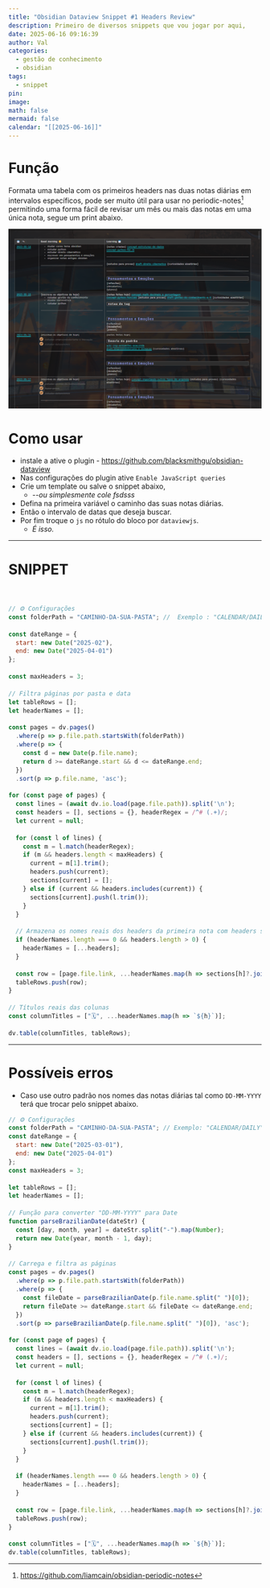 ```yaml
---
title: "Obsidian Dataview Snippet #1 Headers Review"
description: Primeiro de diversos snippets que vou jogar por aqui,
date: 2025-06-16 09:16:39
author: Val
categories:
  - gestão de conhecimento
  - obsidian
tags:
  - snippet
pin: 
image: 
math: false
mermaid: false
calendar: "[[2025-06-16]]"
---
```

# Função

Formata uma tabela com os primeiros headers nas duas notas diárias em intervalos específicos, pode ser muito útil para usar no periodic-notes[^2] permitindo uma forma fácil de revisar um mês ou mais das notas em uma única nota, segue um print abaixo.

<img src="/assets/img/snip-1.png" alt="é isso">


# Como usar

- instale a ative o plugin - <https://github.com/blacksmithgu/obsidian-dataview>
- Nas configurações do plugin ative `Enable JavaScript queries`
- Crie um template ou salve o snippet abaixo, 
	- *--ou simplesmente cole fsdsss*
- Defina na primeira variável o caminho das suas notas diárias.
- Então o intervalo de datas que deseja buscar.
- Por fim troque o `js` no rótulo do bloco por `dataviewjs`.
	- *É isso.*

---
# SNIPPET

```js


// ⚙️ Configurações
const folderPath = "CAMINHO-DA-SUA-PASTA"; //  Exemplo : "CALENDAR/DAILY"   

const dateRange = {
  start: new Date("2025-02"),
  end: new Date("2025-04-01")
};

const maxHeaders = 3;

// Filtra páginas por pasta e data
let tableRows = [];
let headerNames = []; 

const pages = dv.pages()
  .where(p => p.file.path.startsWith(folderPath))
  .where(p => {
    const d = new Date(p.file.name);
    return d >= dateRange.start && d <= dateRange.end;
  })
  .sort(p => p.file.name, 'asc');

for (const page of pages) {
  const lines = (await dv.io.load(page.file.path)).split('\n');
  const headers = [], sections = {}, headerRegex = /^# (.+)/;
  let current = null;

  for (const l of lines) {
    const m = l.match(headerRegex);
    if (m && headers.length < maxHeaders) {
      current = m[1].trim();
      headers.push(current);
      sections[current] = [];
    } else if (current && headers.includes(current)) {
      sections[current].push(l.trim());
    }
  }

  // Armazena os nomes reais dos headers da primeira nota com headers suficientes
  if (headerNames.length === 0 && headers.length > 0) {
    headerNames = [...headers];
  }

  const row = [page.file.link, ...headerNames.map(h => sections[h]?.join('\n') || "")];
  tableRows.push(row);
}

// Títulos reais das colunas
const columnTitles = ["🗓️", ...headerNames.map(h => `${h}`)];

dv.table(columnTitles, tableRows);

```

---


# Possíveis erros 

- Caso use outro padrão nos nomes das notas diárias tal como `DD-MM-YYYY` terá que trocar pelo snippet abaixo.


```js
// ⚙️ Configurações
const folderPath = "CAMINHO-DA-SUA-PASTA"; // Exemplo: "CALENDAR/DAILY"
const dateRange = {
  start: new Date("2025-03-01"),
  end: new Date("2025-04-01")
};
const maxHeaders = 3;

let tableRows = [];
let headerNames = [];

// Função para converter "DD-MM-YYYY" para Date
function parseBrazilianDate(dateStr) {
  const [day, month, year] = dateStr.split("-").map(Number);
  return new Date(year, month - 1, day);
}

// Carrega e filtra as páginas
const pages = dv.pages()
  .where(p => p.file.path.startsWith(folderPath))
  .where(p => {
    const fileDate = parseBrazilianDate(p.file.name.split(" ")[0]);
    return fileDate >= dateRange.start && fileDate <= dateRange.end;
  })
  .sort(p => parseBrazilianDate(p.file.name.split(" ")[0]), 'asc');

for (const page of pages) {
  const lines = (await dv.io.load(page.file.path)).split('\n');
  const headers = [], sections = {}, headerRegex = /^# (.+)/;
  let current = null;

  for (const l of lines) {
    const m = l.match(headerRegex);
    if (m && headers.length < maxHeaders) {
      current = m[1].trim();
      headers.push(current);
      sections[current] = [];
    } else if (current && headers.includes(current)) {
      sections[current].push(l.trim());
    }
  }

  if (headerNames.length === 0 && headers.length > 0) {
    headerNames = [...headers];
  }

  const row = [page.file.link, ...headerNames.map(h => sections[h]?.join('\n') || "")];
  tableRows.push(row);
}

const columnTitles = ["🗓️", ...headerNames.map(h => `${h}`)];
dv.table(columnTitles, tableRows);

```


[^1]: [^2]: <https://github.com/liamcain/obsidian-periodic-notes>
